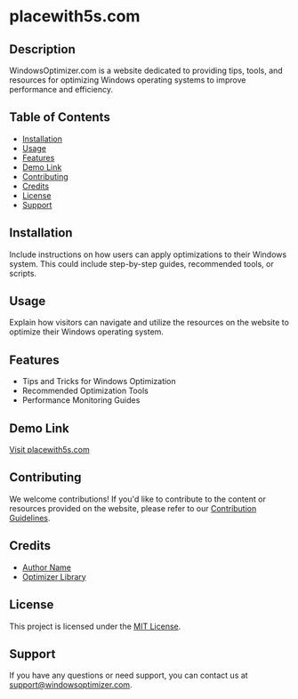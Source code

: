 # placewith5s.com

## Description

WindowsOptimizer.com is a website dedicated to providing tips, tools, and resources for optimizing Windows operating systems to improve performance and efficiency.

## Table of Contents

- [Installation](#installation)
- [Usage](#usage)
- [Features](#features)
- [Demo Link](#demo-link)
- [Contributing](#contributing)
- [Credits](#credits)
- [License](#license)
- [Support](#support)

## Installation

Include instructions on how users can apply optimizations to their Windows system. This could include step-by-step guides, recommended tools, or scripts.

## Usage

Explain how visitors can navigate and utilize the resources on the website to optimize their Windows operating system.

## Features

- Tips and Tricks for Windows Optimization
- Recommended Optimization Tools
- Performance Monitoring Guides

## Demo Link

[Visit placewith5s.com](https://placewith5s.com)

## Contributing

We welcome contributions! If you'd like to contribute to the content or resources provided on the website, please refer to our [Contribution Guidelines](CONTRIBUTING.md).

## Credits

- [Author Name](https://github.com/author)
- [Optimizer Library](https://github.com/optimizer-library)

## License

This project is licensed under the [MIT License](LICENSE.md).

## Support

If you have any questions or need support, you can contact us at [support@windowsoptimizer.com](mailto:support@windowsoptimizer.com).
